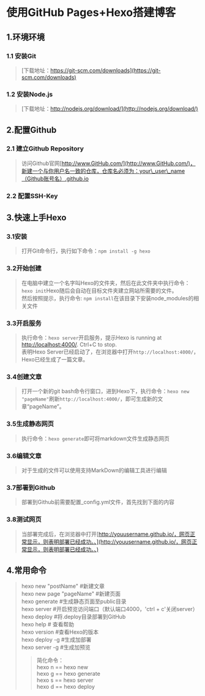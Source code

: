 # 使用GitHub Pages+Hexo搭建博客

## 1.环境环境

### 1.1 安装Git

> [下载地址：https://git-scm.com/downloads](https://git-scm.com/downloads)

### 1.2 安装Node.js

> [下载地址：http://nodejs.org/download/](http://nodejs.org/download/)

## 2.配置Github

### 2.1 建立Github Repository

> 访问Github官网[http://www.GitHub.com/](http://www.GitHub.com/)，新建一个与你用户名一致的仓库，仓库名必须为：your\_user\_name（Github账号名）.github.io

### 2.2 配置SSH-Key

## 3.快速上手Hexo

### 3.1安装

> 打开Git命令行，执行如下命令：`npm install -g hexo`

### 3.2开始创建

> 在电脑中建立一个名字叫Hexo的文件夹，然后在此文件夹中执行命令：`hexo init`Hexo随后会自动在目标文件夹建立网站所需要的文件。  
> 然后按照提示，执行命令: `npm install`在该目录下安装node\_modules的相关文件

### 3.3开启服务

> 执行命令：`hexo server`开启服务，提示Hexo is running at [http://localhost:4000/](http://localhost:4000/). Ctrl+C to stop.  
> 表明Hexo Server已经启动了，在浏览器中打开`http://localhost:4000/`，Hexo已经生成了一篇文章。

### 3.4创建文章

> 打开一个新的git bash命令行窗口，进到Hexo下，执行命令：`hexo new "pageName"`刷新`http://localhost:4000/`，即可生成新的文章“pageName”。

### 3.5生成静态网页

> 执行命令：`hexo generate`即可将markdown文件生成静态网页

### 3.6编辑文章

> 对于生成的文件可以使用支持MarkDown的编辑工具进行编辑

### 3.7部署到Github

> 部署到Github前需要配置\_config.yml文件，首先找到下面的内容

### 3.8测试网页

> 当部署完成后，在浏览器中打开[http://youusername.github.io/，网页正常显示，则表明部署已经成功。、](http://youusername.github.io/，网页正常显示，则表明部署已经成功。、)

## 4.常用命令

> hexo new "postName" \#新建文章  
> hexo new page "pageName" \#新建页面  
> hexo generate \#生成静态页面至public目录  
> hexo server \#开启预览访问端口（默认端口4000，'ctrl + c'关闭server）  
> hexo deploy \#将.deploy目录部署到GitHub  
> hexo help  \# 查看帮助  
> hexo version  \#查看Hexo的版本  
> hexo deploy -g  \#生成加部署  
> hexo server -g  \#生成加预览
>
> > 简化命令：  
> > hexo n == hexo new  
> > hexo g == hexo generate  
> > hexo s == hexo server  
> > hexo d == hexo deploy



